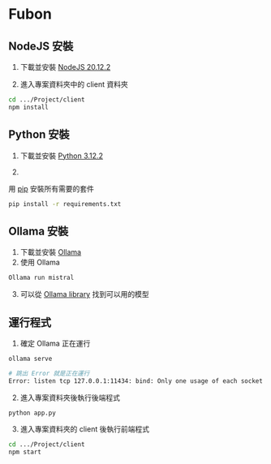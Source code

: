 # Fubon

## NodeJS 安裝
1. 下載並安裝 [NodeJS 20.12.2](https://nodejs.org/en/download/current)

2. 進入專案資料夾中的 client 資料夾
```bash
cd .../Project/client
npm install
```
## Python 安裝

1. 下載並安裝 [Python 3.12.2](https://www.python.org/downloads/release/python-3122/)

2. 
用 [pip](https://pip.pypa.io/en/stable/) 安裝所有需要的套件 
```bash
pip install -r requirements.txt
```
## Ollama 安裝
1. 下載並安裝 [Ollama](https://ollama.com/download)
2. 使用 Ollama
```bash
Ollama run mistral
```
3. 可以從 [Ollama library](https://ollama.com/library) 找到可以用的模型


## 運行程式
1. 確定 Ollama 正在運行
```bash
ollama serve

# 跳出 Error 就是正在運行
Error: listen tcp 127.0.0.1:11434: bind: Only one usage of each socket address (protocol/network address/port) is normally permitted.
```
2. 進入專案資料夾後執行後端程式

```bash
python app.py
```

3. 進入專案資料夾的 client 後執行前端程式

```bash
cd .../Project/client
npm start
```
